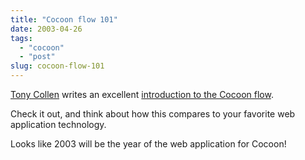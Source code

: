 ```yaml
---
title: "Cocoon flow 101"
date: 2003-04-26
tags: 
  - "cocoon"
  - "post"
slug: cocoon-flow-101
---
```


[Tony Collen](http://manero.org/weblog/) writes an excellent [introduction to the Cocoon flow](http://wiki.cocoondev.org/Wiki.jsp?page=GettingStartedWithFlow).

Check it out, and think about how this compares to your favorite web application technology.

Looks like 2003 will be the year of the web application for Cocoon!
